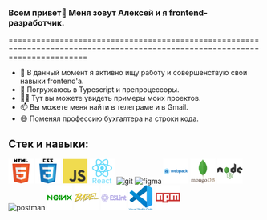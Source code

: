 ### Всем привет👋 Меня зовут Алексей и я frontend-разработчик. 
=============================================================================================================================

- 🔭 В данный момент я активно ищу работу и совершенствую свои навыки frontend'а.
- 🌱 Погружаюсь в Typescript и препроцессоры.
- 👨‍💻 Тут вы можете увидеть примеры моих проектов.
- 📫 Вы можете меня найти в телеграме и в Gmail.
- 😄 Поменял профессию бухгалтера на строки кода.

## Стек и навыки:
<p align="left">
<img src="https://raw.githubusercontent.com/devicons/devicon/master/icons/html5/html5-original-wordmark.svg" alt="html5" width="50" height="50"/>
<img src="https://raw.githubusercontent.com/devicons/devicon/master/icons/css3/css3-original-wordmark.svg" alt="css3" width="50" height="50"/>
<img src="https://raw.githubusercontent.com/devicons/devicon/master/icons/javascript/javascript-original.svg" alt="javascript" width="50" height="50"/>
<img src="https://raw.githubusercontent.com/devicons/devicon/master/icons/react/react-original-wordmark.svg" alt="react" width="50" height="50"/>  
<img src="https://www.vectorlogo.zone/logos/git-scm/git-scm-icon.svg" alt="git" width="50" height="50"/>  
<img src="https://www.vectorlogo.zone/logos/figma/figma-icon.svg" alt="figma" width="50" height="50"/>  
<img src="https://raw.githubusercontent.com/devicons/devicon/d00d0969292a6569d45b06d3f350f463a0107b0d/icons/webpack/webpack-original-wordmark.svg" alt="webpack" width="50" height="50"/>  
<img src="https://raw.githubusercontent.com/devicons/devicon/master/icons/mongodb/mongodb-original-wordmark.svg" alt="mongodb" width="50" height="50"/>  
<img src="https://raw.githubusercontent.com/devicons/devicon/master/icons/nodejs/nodejs-original-wordmark.svg" alt="nodejs" width="50" height="50"/> 
<img src="https://www.vectorlogo.zone/logos/getpostman/getpostman-icon.svg" alt="postman" width="50" height="50"/>  
<img src="https://github.com/devicons/devicon/blob/master/icons/nginx/nginx-original.svg" alt="nginx" width="50" height="50"/>
<img src="https://github.com/devicons/devicon/blob/master/icons/babel/babel-original.svg" alt="babel" width="50" height="50"/>
<img src="https://github.com/devicons/devicon/blob/master/icons/eslint/eslint-line-wordmark.svg" alt="eslint" width="50" height="50"/>
<img src="https://github.com/devicons/devicon/blob/master/icons/vscode/vscode-original-wordmark.svg" alt="vscode" width="50" height="50"/>
<img src="https://github.com/devicons/devicon/blob/master/icons/npm/npm-original-wordmark.svg" alt="npm" width="50" height="50"/>
</p>
